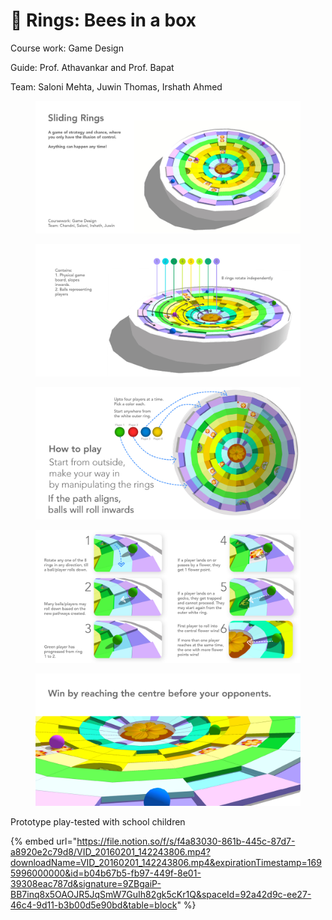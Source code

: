 # 🎯 Rings: Bees in a box

Course work: Game Design

Guide: Prof. Athavankar and Prof. Bapat

Team: Saloni Mehta, Juwin Thomas, Irshath Ahmed

<figure><img src="../../.gitbook/assets/ch_1 (5).jpg" alt=""><figcaption></figcaption></figure>

<figure><img src="../../.gitbook/assets/ch_2 (4).jpg" alt=""><figcaption></figcaption></figure>

<figure><img src="../../.gitbook/assets/ch_3 (4).jpg" alt=""><figcaption></figcaption></figure>

<figure><img src="../../.gitbook/assets/ch_4 (4).jpg" alt=""><figcaption></figcaption></figure>

<figure><img src="../../.gitbook/assets/ch_5 (3).jpg" alt=""><figcaption></figcaption></figure>





Prototype play-tested with school children

{% embed url="https://file.notion.so/f/s/f4a83030-861b-445c-87d7-a8920e2c79d8/VID_20160201_142243806.mp4?downloadName=VID_20160201_142243806.mp4&expirationTimestamp=1695996000000&id=b04b67b5-fb97-449f-8e01-39308eac787d&signature=9ZBgaiP-BB7inq8x5OAOJR5JqSmW7GuIh82gk5cKr1Q&spaceId=92a42d9c-ee27-46c4-9d11-b3b00d5e90bd&table=block" %}
